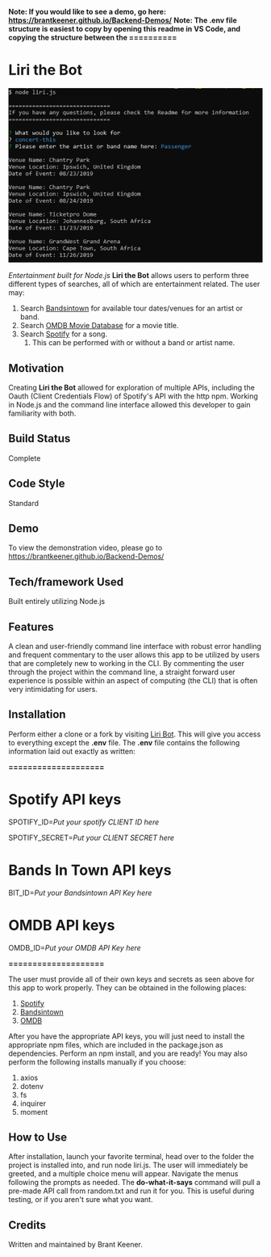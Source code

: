 
**Note: If you would like to see a demo, go here: https://brantkeener.github.io/Backend-Demos/**
**Note: The .env file structure is easiest to copy by opening this readme in VS Code, and copying the structure between the ==========**

# Liri the Bot

![Liri Screen Capture](./liri-cap.png)

*Entertainment built for Node.js*
**Liri the Bot** allows users to perform three different types of searches, all of which are entertainment related.
The user may:
1. Search [Bandsintown](https://www.bandsintown.com) for available tour dates/venues for an artist or band.
2. Search [OMDB Movie Database](www.omdbapi.com) for a movie title.
3. Search [Spotify](https://www.spotify.com) for a song.
    1. This can be performed with or without a band or artist name.

## Motivation

Creating **Liri the Bot** allowed for exploration of multiple APIs, including the Oauth (Client Credentials Flow) of Spotify's API with the http npm. Working in Node.js and the command line interface allowed this developer to gain familiarity with both.

## Build Status

Complete

## Code Style

Standard

## Demo

To view the demonstration video, please go to https://brantkeener.github.io/Backend-Demos/

## Tech/framework Used

Built entirely utilizing Node.js

## Features

A clean and user-friendly command line interface with robust error handling and frequent commentary to the user allows this app to be utilized by users that are completely new to working in the CLI. By commenting the user through the project within the command line, a straight forward user experience is possible within an aspect of computing (the CLI) that is often very intimidating for users.

## Installation

Perform either a clone or a fork by visiting [Liri Bot](https://github.com/BrantKeener/liri-node-app). This will give you access to everything except the **.env** file. The **.env** file contains the following information laid out exactly as written:

**====================**
# Spotify API keys

SPOTIFY_ID=_Put your spotify CLIENT ID here_

SPOTIFY_SECRET=_Put your CLIENT SECRET here_

# Bands In Town API keys

BIT_ID=_Put your Bandsintown API Key here_

# OMDB API keys

OMDB_ID=_Put your OMDB API Key here_ 

**====================**

The user must provide all of their own keys and secrets as seen above for this app to work properly. They can be obtained in the following places: 
1. [Spotify](HTTPS://developer.spotify.com/dashboard)
2. [Bandsintown](https://manager.bandsintown.com/support/bandsintown-api)
3. [OMDB](www.omdbapi.com/apikey.aspx)

After you have the appropriate API keys, you will just need to install the appropriate npm files, which are included in the package.json as dependencies. Perform an npm install, and you are ready! You may also perform the following installs manually if you choose:
1. axios
2. dotenv
3. fs
4. inquirer
5. moment

## How to Use

After installation, launch your favorite terminal, head over to the folder the project is installed into, and run node liri.js.
The user will immediately be greeted, and a multiple choice menu will appear. Navigate the menus following the prompts as needed.
The **do-what-it-says** command will pull a pre-made API call from random.txt and run it for you. This is useful during testing, or if you aren't sure what you want.

## Credits

Written and maintained by Brant Keener.

